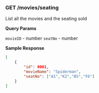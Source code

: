 ### GET /movies/seating

List all the movies and the seating sold

**Query Params**

`movieID` - number
`seatNo` - number

**Sample Response** 

```json
[
    {
        "id": 0001,
        "movieName": "Spiderman",
        "seatNo": ["A1","K2","B5","F6"]
    }
]
```